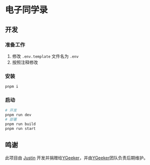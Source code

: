 # 电子同学录

## 开发

### 准备工作

1. 修改 `.env.template` 文件名为 `.env`
2. 按照注释修改

### 安装

```sh
pnpm i
```

### 启动

```sh
# 开发
pnpm run dev
# 部署
pnpm run build
pnpm run start
```

## 鸣谢

此项目由 [Justin](https://github.com/jsun969) 开发并捐赠给[YGeeker](https://github.com/ygeeker)，并由[YGeeker](https://github.com/ygeeker)团队负责后期维护。